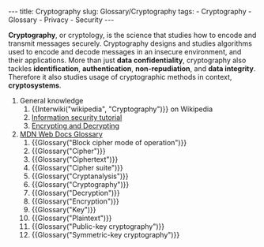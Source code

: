 --- title: Cryptography slug: Glossary/Cryptography tags: - Cryptography - Glossary - Privacy - Security ---

<span class="seoSummary">**Cryptography**, or cryptology, is the science that studies how to encode and transmit messages securely. Cryptography designs and studies algorithms used to encode and decode messages in an insecure environment, and their applications.</span> More than just **data confidentiality**, cryptography also tackles **identification**, **authentication**, **non-repudiation**, and **data integrity**. Therefore it also studies usage of cryptographic methods in context, **cryptosystems**.

1.  General knowledge
    1.  {{Interwiki("wikipedia", "Cryptography")}} on Wikipedia
    2.  [Information security tutorial](/en-US/docs/Web/Security/Information_Security_Basics)
    3.  [Encrypting and Decrypting](/en-US/docs/Archive/Security/Encryption_and_Decryption)
2.  [MDN Web Docs Glossary](/en-US/docs/Glossary)
    1.  {{Glossary("Block cipher mode of operation")}}
    2.  {{Glossary("Cipher")}}
    3.  {{Glossary("Ciphertext")}}
    4.  {{Glossary("Cipher suite")}}
    5.  {{Glossary("Cryptanalysis")}}
    6.  {{Glossary("Cryptography")}}
    7.  {{Glossary("Decryption")}}
    8.  {{Glossary("Encryption")}}
    9.  {{Glossary("Key")}}
    10. {{Glossary("Plaintext")}}
    11. {{Glossary("Public-key cryptography")}}
    12. {{Glossary("Symmetric-key cryptography")}}
